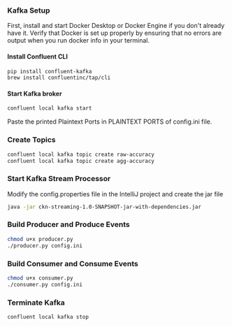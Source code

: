 ### Kafka Setup
First, install and start Docker Desktop or Docker Engine if you don't already have it. Verify that Docker is set up properly by ensuring that no errors are output when you run docker info in your terminal.

#### Install Confluent CLI
```bash
pip install confluent-kafka
brew install confluentinc/tap/cli
```

#### Start Kafka broker
```bash
confluent local kafka start
```
Paste the printed Plaintext Ports in PLAINTEXT PORTS of config.ini file.

### Create Topics
```bash
confluent local kafka topic create raw-accuracy
confluent local kafka topic create agg-accuracy
```

### Start Kafka Stream Processor
Modify the config.properties file in the IntelliJ project and create the jar file 
```bash
java -jar ckn-streaming-1.0-SNAPSHOT-jar-with-dependencies.jar
```

### Build Producer and Produce Events
```bash
chmod u+x producer.py
./producer.py config.ini
```

### Build Consumer and Consume Events
```bash
chmod u+x consumer.py
./consumer.py config.ini
```

### Terminate Kafka
```bash
confluent local kafka stop
```